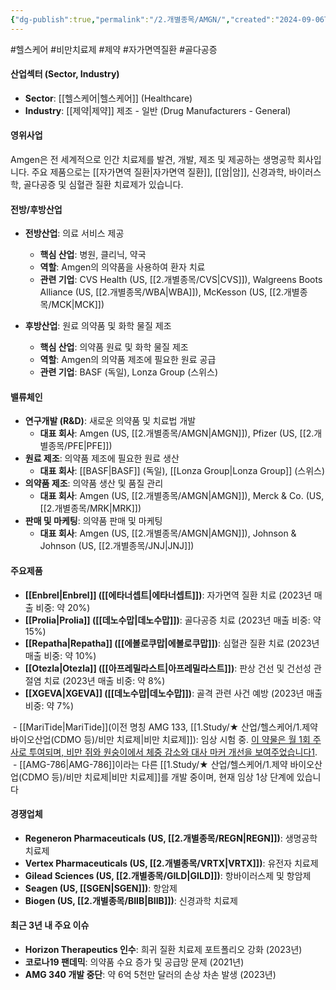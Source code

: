 ```yaml
---
{"dg-publish":true,"permalink":"/2.개별종목/AMGN/","created":"2024-09-06T15:11:41.022+09:00","updated":"2025-07-29T21:37:04.319+09:00"}
---
```


#헬스케어 #비만치료제 #제약 #자가면역질환 #골다공증

#### 산업섹터 (Sector, Industry)

- **Sector**: [[헬스케어\|헬스케어]] (Healthcare)
- **Industry**: [[제약\|제약]] 제조 - 일반 (Drug Manufacturers - General)

#### 영위사업

Amgen은 전 세계적으로 인간 치료제를 발견, 개발, 제조 및 제공하는 생명공학 회사입니다. 주요 제품으로는 [[자가면역 질환\|자가면역 질환]], [[암\|암]], 신경과학, 바이러스학, 골다공증 및 심혈관 질환 치료제가 있습니다.

#### 전방/후방산업

- **전방산업**: 의료 서비스 제공
    - **핵심 산업**: 병원, 클리닉, 약국
    - **역할**: Amgen의 의약품을 사용하여 환자 치료
    - **관련 기업**: CVS Health (US, [[2.개별종목/CVS\|CVS]]), Walgreens Boots Alliance (US, [[2.개별종목/WBA\|WBA]]), McKesson (US, [[2.개별종목/MCK\|MCK]])

- **후방산업**: 원료 의약품 및 화학 물질 제조
    - **핵심 산업**: 의약품 원료 및 화학 물질 제조
    - **역할**: Amgen의 의약품 제조에 필요한 원료 공급
    - **관련 기업**: BASF (독일), Lonza Group (스위스)

#### 밸류체인

- **연구개발 (R&D)**: 새로운 의약품 및 치료법 개발
    - **대표 회사**: Amgen (US, [[2.개별종목/AMGN\|AMGN]]), Pfizer (US, [[2.개별종목/PFE\|PFE]])
- **원료 제조**: 의약품 제조에 필요한 원료 생산
    - **대표 회사**: [[BASF\|BASF]] (독일), [[Lonza Group\|Lonza Group]] (스위스)
- **의약품 제조**: 의약품 생산 및 품질 관리
    - **대표 회사**: Amgen (US, [[2.개별종목/AMGN\|AMGN]]), Merck & Co. (US, [[2.개별종목/MRK\|MRK]])
- **판매 및 마케팅**: 의약품 판매 및 마케팅
    - **대표 회사**: Amgen (US, [[2.개별종목/AMGN\|AMGN]]), Johnson & Johnson (US, [[2.개별종목/JNJ\|JNJ]])

#### 주요제품

- **[[Enbrel\|Enbrel]] ([[에타너셉트\|에타너셉트]])**: 자가면역 질환 치료 (2023년 매출 비중: 약 20%)
- **[[Prolia\|Prolia]] ([[데노수맙\|데노수맙]])**: 골다공증 치료 (2023년 매출 비중: 약 15%)
- **[[Repatha\|Repatha]] ([[에볼로쿠맙\|에볼로쿠맙]])**: 심혈관 질환 치료 (2023년 매출 비중: 약 10%)
- **[[Otezla\|Otezla]] ([[아프레밀라스트\|아프레밀라스트]])**: 판상 건선 및 건선성 관절염 치료 (2023년 매출 비중: 약 8%)
- **[[XGEVA\|XGEVA]] ([[데노수맙\|데노수맙]])**: 골격 관련 사건 예방 (2023년 매출 비중: 약 7%)

 - [[MariTide\|MariTide]](이전 명칭 AMG 133, [[1.Study/★ 산업/헬스케어/1.제약 바이오산업(CDMO 등)/비만 치료제\|비만 치료제]]): 임상 시험 중. [이 약물은 월 1회 주사로 투여되며, 비만 쥐와 원숭이에서 체중 감소와 대사 마커 개선을 보여주었습니다](https://thehealthcaretechnologyreport.com/amgens-maritide-shows-promise-as-monthly-obesity-treatment-in-preclinical-trials/)[1](https://thehealthcaretechnologyreport.com/amgens-maritide-shows-promise-as-monthly-obesity-treatment-in-preclinical-trials/). 
 - [[AMG-786\|AMG-786]]이라는 다른 [[1.Study/★ 산업/헬스케어/1.제약 바이오산업(CDMO 등)/비만 치료제\|비만 치료제]]를 개발 중이며, 현재 임상 1상 단계에 있습니다


#### 경쟁업체

- **Regeneron Pharmaceuticals (US, [[2.개별종목/REGN\|REGN]])**: 생명공학 치료제
- **Vertex Pharmaceuticals (US, [[2.개별종목/VRTX\|VRTX]])**: 유전자 치료제
- **Gilead Sciences (US, [[2.개별종목/GILD\|GILD]])**: 항바이러스제 및 항암제
- **Seagen (US, [[SGEN\|SGEN]])**: 항암제
- **Biogen (US, [[2.개별종목/BIIB\|BIIB]])**: 신경과학 치료제

#### 최근 3년 내 주요 이슈

- **Horizon Therapeutics 인수**: 희귀 질환 치료제 포트폴리오 강화 (2023년)
- **코로나19 팬데믹**: 의약품 수요 증가 및 공급망 문제 (2021년)
- **AMG 340 개발 중단**: 약 6억 5천만 달러의 손상 차손 발생 (2023년)